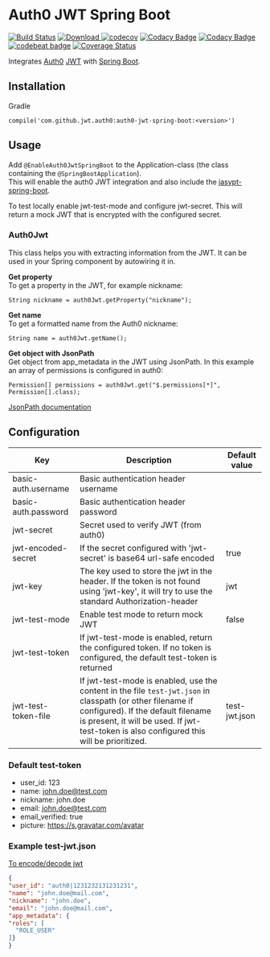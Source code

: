 # Auth0 JWT Spring Boot

[![Build Status](https://travis-ci.org/ThomasBem/auth0-jwt-spring-boot.svg?branch=master)](https://travis-ci.org/ThomasBem/auth0-jwt-spring-boot)
[ ![Download](https://api.bintray.com/packages/thomasbem/maven/auth0-jwt-spring-boot/images/download.svg) ](https://bintray.com/thomasbem/maven/auth0-jwt-spring-boot/_latestVersion)
[![codecov](https://codecov.io/gh/ThomasBem/auth0-jwt-spring-boot/branch/master/graph/badge.svg)](https://codecov.io/gh/ThomasBem/auth0-jwt-spring-boot)
[![Codacy Badge](https://api.codacy.com/project/badge/Grade/89ea619c2ad34aadaf89bab23afd7c91)](https://www.codacy.com/app/thomasbem/auth0-jwt-spring-boot?utm_source=github.com&amp;utm_medium=referral&amp;utm_content=ThomasBem/auth0-jwt-spring-boot&amp;utm_campaign=Badge_Grade)
[![Codacy Badge](https://api.codacy.com/project/badge/Coverage/89ea619c2ad34aadaf89bab23afd7c91)](https://www.codacy.com/app/thomasbem/auth0-jwt-spring-boot?utm_source=github.com&amp;utm_medium=referral&amp;utm_content=ThomasBem/auth0-jwt-spring-boot&amp;utm_campaign=Badge_Coverage)
[![codebeat badge](https://codebeat.co/badges/fdb29997-4808-4cd9-819e-01b9c909f181)](https://codebeat.co/projects/github-com-thomasbem-auth0-jwt-spring-boot)
[![Coverage Status](https://coveralls.io/repos/github/ThomasBem/auth0-jwt-spring-boot/badge.svg?branch=master)](https://coveralls.io/github/ThomasBem/auth0-jwt-spring-boot?branch=master)


Integrates [Auth0](https://auth0.com/) [JWT](https://jwt.io) with [Spring Boot](http://projects.spring.io/spring-boot).
 
## Installation

Gradle
```
compile('com.github.jwt.auth0:auth0-jwt-spring-boot:<version>')
```

## Usage

Add `@EnableAuth0JwtSpringBoot` to the Application-class (the class containing the `@SpringBootApplication`).  
This will enable the auth0 JWT integration and also include the [jasypt-spring-boot](https://github.com/ulisesbocchio/jasypt-spring-boot).

To test locally enable jwt-test-mode and configure jwt-secret. This will return a mock JWT that is encrypted with the configured secret.

### Auth0Jwt

This class helps you with extracting information from the JWT. It can be used in your Spring component by autowiring it in.

**Get property**  
To get a property in the JWT, for example nickname:
```
String nickname = auth0Jwt.getProperty("nickname");
```

**Get name**  
To get a formatted name from the Auth0 nickname:
```
String name = auth0Jwt.getName();
```

**Get object with JsonPath**  
Get object from app_metadata in the JWT using JsonPath. In this example an array of permissions is configured in auth0:
```
Permission[] permissions = auth0Jwt.get("$.permissions[*]", Permission[].class);
```
[JsonPath documentation](https://github.com/jayway/JsonPath)


## Configuration

| Key | Description | Default value |
|-----|-------------|---------------|
| basic-auth.username | Basic authentication header username | |
| basic-auth.password | Basic authentication header password | |
| jwt-secret | Secret used to verify JWT (from auth0) | |
| jwt-encoded-secret | If the secret configured with 'jwt-secret' is base64 url-safe encoded | true |
| jwt-key | The key used to store the jwt in the header. If the token is not found using 'jwt-key', it will try to use the standard Authorization-header | jwt |
| jwt-test-mode | Enable test mode to return mock JWT | false |
| jwt-test-token | If jwt-test-mode is enabled, return the configured token. If no token is configured, the default test-token is returned | |
| jwt-test-token-file | If jwt-test-mode is enabled, use the content in the file `test-jwt.json` in classpath (or other filename if configured). If the default filename is present, it will be used. If jwt-test-token is also configured this will be prioritized. | test-jwt.json | 

### Default test-token

 - user_id: 123
 - name: john.doe@test.com
 - nickname: john.doe
 - email: john.doe@test.com
 - email_verified: true
 - picture: https://s.gravatar.com/avatar
 
 
 ### Example test-jwt.json
 
 [To encode/decode jwt](https://jwt.io/)
 
 ```json
{
 "user_id": "auth0|1231232131231231",
 "name": "john.doe@mail.com",
 "nickname": "john.doe",
 "email": "john.doe@mail.com",
 "app_metadata": {
 "roles": [
   "ROLE_USER"
 ]}
}
 ```
